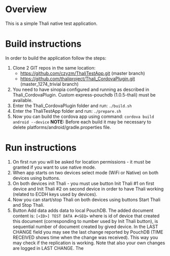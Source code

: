 # Overview #

This is a simple Thali native test application.

# Build instructions #

In order to build the application follow the steps:

1. Clone 2 GIT repos in the same location:
    * https://github.com/czyzm/ThaliTestApp.git (master branch)
    * https://github.com/thaliproject/Thali_CordovaPlugin.git (master_1274_trivial branch)
1. You need to have sinopia configured and running as described in Thali_CordovaPlugin.
Custom express-pouchdb (1.0.5-thali) must be available.
1. Enter the Thali_CordovaPlugin folder and run:
`./build.sh`
1. Enter the ThaliTestApp folder and run:
`./prepare.sh`
1. Now you can build the cordova app using command:
`cordova build android --device`
**NOTE:** Before each build it may be necessary to delete platforms/android/gradle.properties file.

# Run instructions #
1. On first run you will be asked for location permissions - it must be granted
if you want to use native mode.
1. When app starts on two devices select mode (WiFi or Native) on both devices using buttons. 
1. On both devices init Thali - you must use button Init Thali #1 on first device
and Init Thali #2 on second device in order to have Thali working
(related to ECDH keys used by devices).
1. Now you can start/stop Thali on both devices using buttons Start Thali and Stop Thali.
1. Button Add data adds data to local PouchDB. The added document content is:
   `[<ID>] TEST DATA #<SEQ>`
   where <ID> is id of device that created this document (corresponding to number used by Init Thali button),
   <SEQ> is sequential number of document created by gived device.
   In the LAST CHANGE field you may see the last change reported by PouchDB
   (TIME RECEIVED shows time when the change was received).
   This way you may check if the replication is working. Note that also your own changes are
   logged in LAST CHANGE. The 
 
